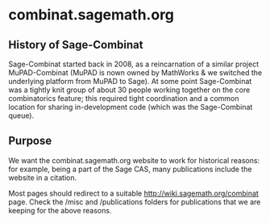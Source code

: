 # combinat.sagemath.org
## History of Sage-Combinat
Sage-Combinat started back in 2008, as a reincarnation of a similar
project MuPAD-Combinat (MuPAD is nown owned by MathWorks
& we switched the underlying platform from MuPAD to Sage).
At some point Sage-Combinat was a tightly knit group of
about 30 people working together on the core combinatorics feature;
this required tight coordination and a common location for sharing
in-development code (which was the Sage-Combinat queue).

## Purpose

We want the combinat.sagemath.org website to work for historical reasons:
for example, being a part of the Sage CAS, many publications include the
website in a citation.

Most pages should redirect to a suitable http://wiki.sagemath.org/combinat
page. Check the /misc and /publications folders for publications that we are
keeping for the above reasons.
